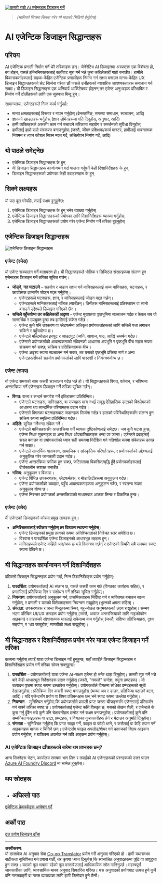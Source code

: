 <!--
CO_OP_TRANSLATOR_METADATA:
{
  "original_hash": "4c46e4ff9e349c521e2b0b17f51afa64",
  "translation_date": "2025-08-29T10:23:42+00:00",
  "source_file": "03-agentic-design-patterns/README.md",
  "language_code": "ne"
}
-->
[![कसरी राम्रो AI एजेन्टहरू डिजाइन गर्ने](../../../translated_images/lesson-3-thumbnail.1092dd7a8f1074a5b26e35aa8f810814e05a22fed1765c20c14b2b508c7ae379.ne.png)](https://youtu.be/m9lM8qqoOEA?si=4KimounNKvArQQ0K)

> _(माथिको चित्रमा क्लिक गरेर यो पाठको भिडियो हेर्नुहोस्)_
# AI एजेन्टिक डिजाइन सिद्धान्तहरू

## परिचय

AI एजेन्टिक प्रणाली निर्माण गर्ने धेरै तरिकाहरू छन्। जेनेरेटिभ AI डिजाइनमा अस्पष्टता एक विशेषता हो, बग होइन, यसले इन्जिनियरहरूलाई कहाँबाट सुरु गर्ने भन्ने कुरा कहिलेकाहीं गाह्रो बनाउँछ। हामीले विकासकर्ताहरूलाई ग्राहक-केंद्रित एजेन्टिक प्रणालीहरू निर्माण गर्न सक्षम बनाउन मानव-केंद्रित UX डिजाइन सिद्धान्तहरूको सेट सिर्जना गरेका छौं जसले उनीहरूको व्यापारिक आवश्यकताहरू समाधान गर्न सक्छ। यी डिजाइन सिद्धान्तहरू एक अनिवार्य आर्किटेक्चर होइनन् तर एजेन्ट अनुभवहरू परिभाषित र निर्माण गर्ने टोलीहरूको लागि एक सुरुवात बिन्दु हुन्।

सामान्यतया, एजेन्टहरूले निम्न कार्य गर्नुपर्छ:

- मानव क्षमताहरूलाई विस्तार र मापन गर्नुहोस् (ब्रेनस्टर्मिङ, समस्या समाधान, स्वचालन, आदि)
- ज्ञानको खाडलहरू भर्नुहोस् (ज्ञान डोमेनहरूमा गति दिनुहोस्, अनुवाद, आदि)
- हामी व्यक्तिहरूले अरूसँग काम गर्न रुचाउने तरिकामा सहयोग र समर्थनको सुविधा दिनुहोस्
- हामीलाई हाम्रो राम्रो संस्करण बनाउनुहोस् (जस्तै, जीवन प्रशिक्षक/कार्य मास्टर, हामीलाई भावनात्मक नियमन र ध्यान कौशल सिक्न मद्दत गर्दै, लचिलोपन निर्माण गर्दै, आदि)

## यो पाठले समेट्नेछ

- एजेन्टिक डिजाइन सिद्धान्तहरू के हुन्
- यी डिजाइन सिद्धान्तहरू कार्यान्वयन गर्दा पालना गर्नुपर्ने केही दिशानिर्देशहरू के हुन्
- डिजाइन सिद्धान्तहरूको प्रयोगका केही उदाहरणहरू के हुन्

## सिक्ने लक्ष्यहरू

यो पाठ पूरा गरेपछि, तपाईं सक्षम हुनुहुनेछ:

1. एजेन्टिक डिजाइन सिद्धान्तहरू के हुन् भनेर व्याख्या गर्नुहोस्
2. एजेन्टिक डिजाइन सिद्धान्तहरूको प्रयोगका लागि दिशानिर्देशहरू व्याख्या गर्नुहोस्
3. एजेन्टिक डिजाइन सिद्धान्तहरूको प्रयोग गरेर एजेन्ट निर्माण गर्ने तरिका बुझ्नुहोस्

## एजेन्टिक डिजाइन सिद्धान्तहरू

![एजेन्टिक डिजाइन सिद्धान्तहरू](../../../translated_images/agentic-design-principles.1cfdf8b6d3cc73c2b738951ee7b2043e224441d98babcf654be69d866120f93a.ne.png)

### एजेन्ट (स्पेस)

यो एजेन्ट सञ्चालन गर्ने वातावरण हो। यी सिद्धान्तहरूले भौतिक र डिजिटल संसारहरूमा संलग्न हुन एजेन्टहरू डिजाइन गर्ने तरिका सूचित गर्छन्।

- **जोड्ने, नत घटाउने** – सहयोग र जडान सक्षम गर्न मानिसहरूलाई अन्य मानिसहरू, घटनाहरू, र कार्यात्मक ज्ञानसँग जोड्न मद्दत गर्नुहोस्।
  - एजेन्टहरूले घटनाहरू, ज्ञान, र मानिसहरूलाई जोड्न मद्दत गर्छन्।
  - एजेन्टहरूले मानिसहरूलाई नजिक ल्याउँछन्। तिनीहरू मानिसहरूलाई प्रतिस्थापन वा सानो बनाउने उद्देश्यले डिजाइन गरिएको छैन।
- **सजिलै पहुँचयोग्य तर कहिलेकाहीं अदृश्य** – एजेन्ट मुख्यतया पृष्ठभूमिमा सञ्चालन गर्दछ र केवल जब यो सान्दर्भिक र उपयुक्त हुन्छ तब हामीलाई संकेत गर्दछ।
  - एजेन्ट कुनै पनि उपकरण वा प्लेटफर्ममा अधिकृत प्रयोगकर्ताहरूको लागि सजिलै पत्ता लगाउन सकिने र पहुँचयोग्य छ।
  - एजेन्टले मल्टिमोडल इनपुट र आउटपुट (ध्वनि, आवाज, पाठ, आदि) समर्थन गर्दछ।
  - एजेन्टले प्रयोगकर्ताको आवश्यकताको संवेदनको आधारमा अग्रभूमि र पृष्ठभूमि बीच सहज रूपमा संक्रमण गर्न सक्छ; सक्रिय र प्रतिक्रियात्मक बीच।
  - एजेन्ट अदृश्य रूपमा सञ्चालन गर्न सक्छ, तर यसको पृष्ठभूमि प्रक्रिया मार्ग र अन्य एजेन्टहरूसँगको सहयोग प्रयोगकर्ताको लागि पारदर्शी र नियन्त्रणयोग्य छ।

### एजेन्ट (समय)

यो एजेन्ट समयको साथ कसरी सञ्चालन गर्दछ भन्ने हो। यी सिद्धान्तहरूले विगत, वर्तमान, र भविष्यमा अन्तरक्रिया गर्ने एजेन्टहरू डिजाइन गर्ने तरिका सूचित गर्छन्।

- **विगत**: राज्य र सन्दर्भ समावेश गर्ने इतिहासमा प्रतिबिम्बित।
  - एजेन्टले घटनाहरू, मानिसहरू, वा राज्यहरू मात्र नभई समृद्ध ऐतिहासिक डाटाको विश्लेषणको आधारमा थप सान्दर्भिक परिणामहरू प्रदान गर्दछ।
  - एजेन्टले विगतका घटनाहरूबाट जडानहरू सिर्जना गर्दछ र हालको परिस्थितिहरूसँग संलग्न हुन सक्रिय रूपमा स्मृतिमा प्रतिबिम्बित गर्दछ।
- **अहिले**: सूचित गर्नेभन्दा संकेत गर्ने।
  - एजेन्टले मानिसहरूसँग अन्तरक्रिया गर्ने व्यापक दृष्टिकोणलाई समेट्छ। जब कुनै घटना हुन्छ, एजेन्ट स्थिर सूचनाहरू वा अन्य स्थिर औपचारिकताहरू भन्दा पर जान्छ। एजेन्टले प्रवाहलाई सरल बनाउन वा प्रयोगकर्ताको ध्यान सही समयमा निर्देशित गर्न गतिशील रूपमा संकेतहरू उत्पन्न गर्न सक्छ।
  - एजेन्टले सान्दर्भिक वातावरण, सामाजिक र सांस्कृतिक परिवर्तनहरू, र प्रयोगकर्ताको उद्देश्यलाई अनुकूलित गरेर जानकारी प्रदान गर्दछ।
  - एजेन्ट अन्तरक्रिया क्रमिक हुन सक्छ, जटिलतामा विकसित/वृद्धि हुँदै प्रयोगकर्ताहरूलाई दीर्घकालीन सशक्त बनाउँछ।
- **भविष्य**: अनुकूलन र विकास।
  - एजेन्ट विभिन्न उपकरणहरू, प्लेटफर्महरू, र मोडालिटीहरूमा अनुकूलन गर्दछ।
  - एजेन्ट प्रयोगकर्ताको व्यवहार, पहुँच आवश्यकताहरूमा अनुकूलन गर्दछ, र स्वतन्त्र रूपमा अनुकूलन योग्य छ।
  - एजेन्ट निरन्तर प्रयोगकर्ता अन्तरक्रियाको माध्यमबाट आकार लिन्छ र विकसित हुन्छ।

### एजेन्ट (कोर)

यी एजेन्टको डिजाइनको कोरमा प्रमुख तत्वहरू हुन्।

- **अनिश्चिततालाई स्वीकार गर्नुहोस् तर विश्वास स्थापना गर्नुहोस्**।
  - एजेन्ट डिजाइनको प्रमुख तत्वको रूपमा अनिश्चितताको निश्चित स्तर अपेक्षित छ।
  - विश्वास र पारदर्शिता एजेन्ट डिजाइनको आधारभूत तहहरू हुन्।
  - मानिसहरूले एजेन्ट कहिले अन/अफ छ भन्ने नियन्त्रण गर्छन् र एजेन्टको स्थिति सबै समयमा स्पष्ट रूपमा देखिने छ।

## यी सिद्धान्तहरू कार्यान्वयन गर्ने दिशानिर्देशहरू

पछिल्लो डिजाइन सिद्धान्तहरू प्रयोग गर्दा, निम्न दिशानिर्देशहरू प्रयोग गर्नुहोस्:

1. **पारदर्शिता**: प्रयोगकर्तालाई AI संलग्न छ, यसले कसरी काम गर्छ (विगतका कार्यहरू सहित), र प्रणालीलाई प्रतिक्रिया दिन र संशोधन गर्ने तरिका सूचित गर्नुहोस्।
2. **नियन्त्रण**: प्रयोगकर्तालाई अनुकूलन गर्न, प्राथमिकताहरू निर्दिष्ट गर्न र व्यक्तिगत बनाउन सक्षम गर्नुहोस्, र प्रणाली र यसको विशेषताहरूमा नियन्त्रण राख्नुहोस् (भुल्नको क्षमता सहित)।
3. **संगतता**: उपकरणहरू र अन्त बिन्दुहरूमा स्थिर, बहु-मोडल अनुभवहरूको लक्ष्य राख्नुहोस्। सम्भव भएमा परिचित UI/UX तत्वहरू प्रयोग गर्नुहोस् (जस्तै, आवाज अन्तरक्रियाको लागि माइक्रोफोन आइकन) र ग्राहकको संज्ञानात्मक भारलाई सकेसम्म कम गर्नुहोस् (जस्तै, संक्षिप्त प्रतिक्रियाहरू, दृश्य सहयोग, र 'थप जान्नुहोस्' सामग्रीको लक्ष्य राख्नुहोस्)।

## यी सिद्धान्तहरू र दिशानिर्देशहरू प्रयोग गरेर यात्रा एजेन्ट डिजाइन गर्ने तरिका

कल्पना गर्नुहोस् तपाईं यात्रा एजेन्ट डिजाइन गर्दै हुनुहुन्छ, यहाँ तपाईंले डिजाइन सिद्धान्तहरू र दिशानिर्देशहरू प्रयोग गर्ने तरिका सोच्न सक्नुहुन्छ:

1. **पारदर्शिता** – प्रयोगकर्तालाई यात्रा एजेन्ट AI-सक्षम एजेन्ट हो भनेर थाहा दिनुहोस्। कसरी सुरु गर्ने भन्ने बारे केही आधारभूत निर्देशनहरू प्रदान गर्नुहोस् (जस्तै, "नमस्ते" सन्देश, नमूना प्रम्प्टहरू)। यो उत्पादन पृष्ठमा स्पष्ट रूपमा दस्तावेज गर्नुहोस्। प्रयोगकर्ताले विगतमा सोधेका प्रम्प्टहरूको सूची देखाउनुहोस्। प्रतिक्रिया दिन कसरी स्पष्ट बनाउनुहोस् (थम्ब्स अप र डाउन, प्रतिक्रिया पठाउने बटन, आदि)। यदि एजेन्टसँग प्रयोग वा विषय प्रतिबन्धहरू छन् भने स्पष्ट रूपमा उल्लेख गर्नुहोस्।
2. **नियन्त्रण** – सुनिश्चित गर्नुहोस् कि प्रयोगकर्ताले प्रणाली प्रम्प्ट जस्ता चीजहरूसँग एजेन्टलाई परिमार्जन गर्न सक्ने तरिका स्पष्ट छ। प्रयोगकर्तालाई एजेन्ट कति विस्तृत छ, यसको लेखन शैली, र एजेन्टले के कुरा गर्नु हुँदैन भन्ने कुनै पनि चेतावनीहरू छनोट गर्न सक्षम बनाउनुहोस्। प्रयोगकर्तालाई कुनै पनि सम्बन्धित फाइलहरू वा डाटा, प्रम्प्टहरू, र विगतका कुराकानीहरू हेर्न र मेटाउन अनुमति दिनुहोस्।
3. **संगतता** – सुनिश्चित गर्नुहोस् कि प्रम्प्ट साझा गर्ने, फाइल वा फोटो थप्ने, र कसैलाई वा केहि ट्याग गर्ने आइकनहरू मानक र चिनिने छन्। एजेन्टसँग फाइल अपलोड/शेयर गर्न कागजको क्लिप आइकन प्रयोग गर्नुहोस्, र ग्राफिक्स अपलोड गर्न छवि आइकन प्रयोग गर्नुहोस्।

### AI एजेन्टिक डिजाइन ढाँचाहरूको बारेमा थप प्रश्नहरू छन्?

अन्य सिक्नेहरू भेट्न, कार्यालय समयमा भाग लिन र तपाईंको AI एजेन्टहरूको प्रश्नहरूको उत्तर पाउन [Azure AI Foundry Discord](https://aka.ms/ai-agents/discord) मा सामेल हुनुहोस्।

## थप स्रोतहरू

- ## अघिल्लो पाठ

[एजेन्टिक फ्रेमवर्कहरू अन्वेषण गर्दै](../02-explore-agentic-frameworks/README.md)

## अर्को पाठ

[टूल प्रयोग डिजाइन ढाँचा](../04-tool-use/README.md)

---

**अस्वीकरण**:  
यो दस्तावेज़ AI अनुवाद सेवा [Co-op Translator](https://github.com/Azure/co-op-translator) प्रयोग गरी अनुवाद गरिएको हो। हामी यथासम्भव सटीकता सुनिश्चित गर्न प्रयास गर्छौं, तर कृपया ध्यान दिनुहोस् कि स्वचालित अनुवादहरूमा त्रुटि वा अशुद्धता हुन सक्छ। यसको मूल भाषामा रहेको मूल दस्तावेज़लाई आधिकारिक स्रोत मानिनुपर्छ। महत्त्वपूर्ण जानकारीका लागि, व्यावसायिक मानव अनुवाद सिफारिस गरिन्छ। यस अनुवादको प्रयोगबाट उत्पन्न हुने कुनै पनि गलतफहमी वा गलत व्याख्याका लागि हामी जिम्मेवार हुने छैनौं।